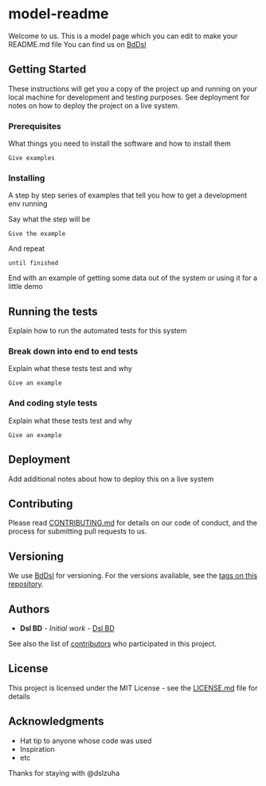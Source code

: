 # model-readme

Welcome to us.
This is a model page which you can edit to make your README.md file You can find us on [BdDsl](https://dev.azure.com/bddsl)

## Getting Started

These instructions will get you a copy of the project up and running on your local machine for development and testing purposes. See deployment for notes on how to deploy the project on a live system.

### Prerequisites

What things you need to install the software and how to install them

```
Give examples
```

### Installing

A step by step series of examples that tell you how to get a development env running

Say what the step will be

```
Give the example
```

And repeat

```
until finished
```

End with an example of getting some data out of the system or using it for a little demo

## Running the tests

Explain how to run the automated tests for this system

### Break down into end to end tests

Explain what these tests test and why

```
Give an example
```

### And coding style tests

Explain what these tests test and why

```
Give an example
```

## Deployment

Add additional notes about how to deploy this on a live system

## Contributing

Please read [CONTRIBUTING.md](https://github.com/dslzuha/dslzuha.github.io/CONTRIBUTING.mdPurpleBooth/b24679402957c63ec426) for details on our code of conduct, and the process for submitting pull requests to us.

## Versioning

We use [BdDsl](http://dev.azure.com/bddsl/) for versioning. For the versions available, see the [tags on this repository](https://github.com/dslzuha/dslzuha.github.com/tags). 

## Authors

* **Dsl BD** - *Initial work* - [Dsl BD](https://github.com/dslzuha)

See also the list of [contributors](https://github.com/dslzuha/dslzuha.github.io/contributors) who participated in this project.

## License

This project is licensed under the MIT License - see the [LICENSE.md](LICENSE.md) file for details

## Acknowledgments

* Hat tip to anyone whose code was used
* Inspiration
* etc


Thanks for staying with @dslzuha
